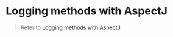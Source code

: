 # Logging methods with AspectJ

> Refer to [Logging methods with AspectJ](https://mflash.dev/blog/2021/10/02/logging-methods-with-aspectj/)
